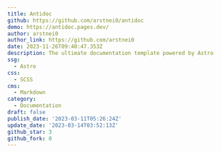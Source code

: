 ```yaml
---
title: Antidoc
github: https://github.com/arstnei0/antidoc
demo: https://antidoc.pages.dev/
author: arstnei0
author_link: https://github.com/arstnei0
date: 2023-11-26T09:40:47.353Z
description: The ultimate documentation template powered by Astro
ssg:
  - Astro
css:
  - SCSS
cms:
  - Markdown
category:
  - Documentation
draft: false
publish_date: '2023-03-11T05:26:24Z'
update_date: '2023-03-14T03:52:13Z'
github_star: 3
github_fork: 0
---
```


